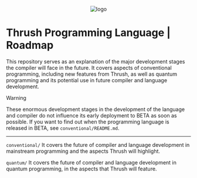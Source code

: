 <p align="center">
  <img src= "https://github.com/thrushlang/thrushc/blob/master/assets/thrushlang-v1.5.png" alt= "logo" style= "width: 2hv; height: 2hv;"> </img>
</p>

# Thrush Programming Language | Roadmap

This repository serves as an explanation of the major development stages the compiler will face in the future. It covers aspects of conventional programming, including new features from Thrush, as well as quantum programming and its potential use in future compiler and language development.

> [!WARNING]  
> These enormous development stages in the development of the language and compiler do not influence its early deployment to BETA as soon as possible. If you want to find out when the programming language is released in BETA, see `conventional/README.md`.

------------------

``conventional/`` It covers the future of compiler and language development in mainstream programming and the aspects Thrush will highlight.

``quantum/`` It covers the future of compiler and language development in quantum programming, in the aspects that Thrush will feature.

